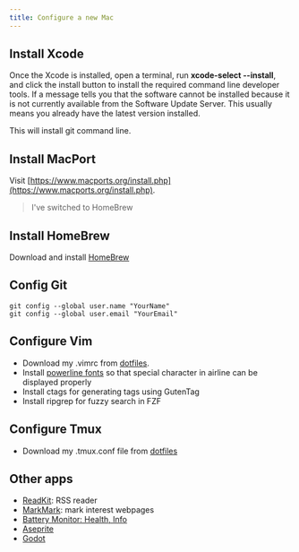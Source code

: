 ```yaml
---
title: Configure a new Mac
---
```


## Install Xcode

Once the Xcode is installed, open a terminal, run **xcode-select --install**, and click the install button to install the required command line developer tools. If a message tells you that the software cannot be installed because it is not currently available from the Software Update Server. This usually means you already have the latest version installed.

This will install git command line.

## Install MacPort

Visit [https://www.macports.org/install.php](https://www.macports.org/install.php).

> I've switched to HomeBrew

## Install HomeBrew

Download and install [HomeBrew](https://brew.sh/)

## Config Git

```
git config --global user.name "YourName"
git config --global user.email "YourEmail"
```

## Configure Vim

- Download my .vimrc from [dotfiles](https://github.com/imkaywu/dotfiles/blob/main/vimrc).
- Install [powerline fonts](https://github.com/powerline/fonts) so that
  special character in airline can be displayed properly
- Install ctags for generating tags using GutenTag
- Install ripgrep for fuzzy search in FZF

## Configure Tmux

- Download my .tmux.conf file from [dotfiles](https://github.com/imkaywu/dotfiles/blob/main/tmux.conf)

## Other apps

- [ReadKit](https://apps.apple.com/us/app/readkit-read-later-rss/id1615798039): RSS reader
- [MarkMark](https://apps.apple.com/us/app/markmark/id6475077023): mark interest webpages
- [Battery Monitor: Health, Info](https://apps.apple.com/us/app/battery-monitor-health-info/id836505650)
- [Aseprite]()
- [Godot]()

